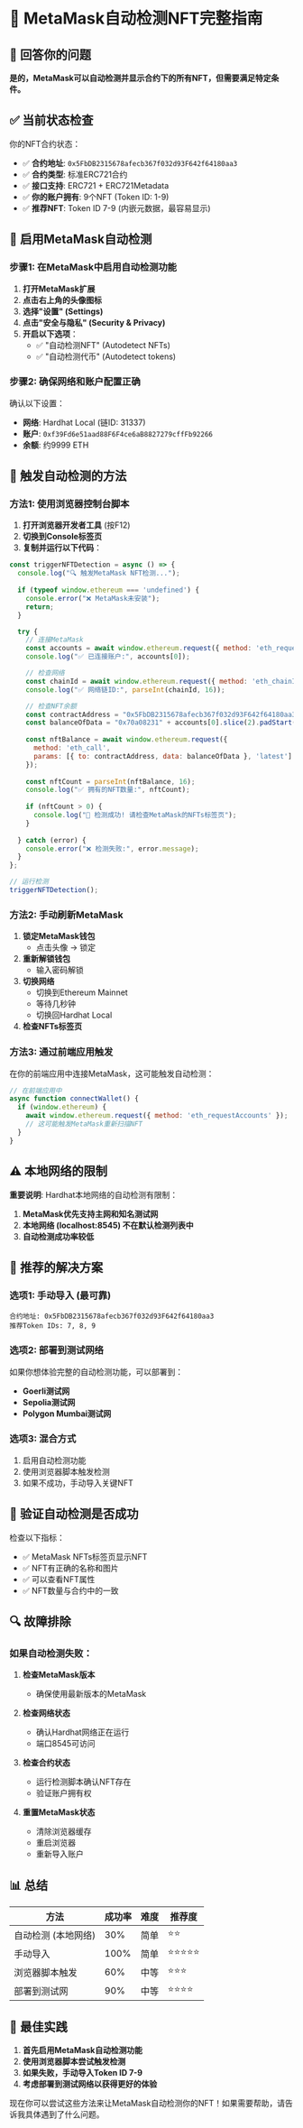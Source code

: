 # 🦊 MetaMask自动检测NFT完整指南

## 🎯 回答你的问题

**是的，MetaMask可以自动检测并显示合约下的所有NFT，但需要满足特定条件。**

## ✅ 当前状态检查

你的NFT合约状态：
- ✅ **合约地址**: `0x5FbDB2315678afecb367f032d93F642f64180aa3`
- ✅ **合约类型**: 标准ERC721合约
- ✅ **接口支持**: ERC721 + ERC721Metadata
- ✅ **你的账户拥有**: 9个NFT (Token ID: 1-9)
- ✅ **推荐NFT**: Token ID 7-9 (内嵌元数据，最容易显示)

## 🔧 启用MetaMask自动检测

### 步骤1: 在MetaMask中启用自动检测功能

1. **打开MetaMask扩展**
2. **点击右上角的头像图标**
3. **选择"设置" (Settings)**
4. **点击"安全与隐私" (Security & Privacy)**
5. **开启以下选项**：
   - ✅ "自动检测NFT" (Autodetect NFTs)
   - ✅ "自动检测代币" (Autodetect tokens)

### 步骤2: 确保网络和账户配置正确

确认以下设置：
- **网络**: Hardhat Local (链ID: 31337)
- **账户**: `0xf39Fd6e51aad88F6F4ce6aB8827279cffFb92266`
- **余额**: 约9999 ETH

## 🚀 触发自动检测的方法

### 方法1: 使用浏览器控制台脚本

1. **打开浏览器开发者工具** (按F12)
2. **切换到Console标签页**
3. **复制并运行以下代码**：

```javascript
const triggerNFTDetection = async () => {
  console.log("🔍 触发MetaMask NFT检测...");
  
  if (typeof window.ethereum === 'undefined') {
    console.error("❌ MetaMask未安装");
    return;
  }

  try {
    // 连接MetaMask
    const accounts = await window.ethereum.request({ method: 'eth_requestAccounts' });
    console.log("✅ 已连接账户:", accounts[0]);

    // 检查网络
    const chainId = await window.ethereum.request({ method: 'eth_chainId' });
    console.log("✅ 网络链ID:", parseInt(chainId, 16));

    // 检查NFT余额
    const contractAddress = "0x5FbDB2315678afecb367f032d93F642f64180aa3";
    const balanceOfData = "0x70a08231" + accounts[0].slice(2).padStart(64, '0');
    
    const nftBalance = await window.ethereum.request({
      method: 'eth_call',
      params: [{ to: contractAddress, data: balanceOfData }, 'latest']
    });
    
    const nftCount = parseInt(nftBalance, 16);
    console.log("✅ 拥有的NFT数量:", nftCount);
    
    if (nftCount > 0) {
      console.log("🎉 检测成功! 请检查MetaMask的NFTs标签页");
    }
    
  } catch (error) {
    console.error("❌ 检测失败:", error.message);
  }
};

// 运行检测
triggerNFTDetection();
```

### 方法2: 手动刷新MetaMask

1. **锁定MetaMask钱包**
   - 点击头像 → 锁定
2. **重新解锁钱包**
   - 输入密码解锁
3. **切换网络**
   - 切换到Ethereum Mainnet
   - 等待几秒钟
   - 切换回Hardhat Local
4. **检查NFTs标签页**

### 方法3: 通过前端应用触发

在你的前端应用中连接MetaMask，这可能触发自动检测：

```javascript
// 在前端应用中
async function connectWallet() {
  if (window.ethereum) {
    await window.ethereum.request({ method: 'eth_requestAccounts' });
    // 这可能触发MetaMask重新扫描NFT
  }
}
```

## ⚠️ 本地网络的限制

**重要说明**: Hardhat本地网络的自动检测有限制：

1. **MetaMask优先支持主网和知名测试网**
2. **本地网络 (localhost:8545) 不在默认检测列表中**
3. **自动检测成功率较低**

## 🎯 推荐的解决方案

### 选项1: 手动导入 (最可靠)
```
合约地址: 0x5FbDB2315678afecb367f032d93F642f64180aa3
推荐Token IDs: 7, 8, 9
```

### 选项2: 部署到测试网络
如果你想体验完整的自动检测功能，可以部署到：
- **Goerli测试网**
- **Sepolia测试网**
- **Polygon Mumbai测试网**

### 选项3: 混合方式
1. 启用自动检测功能
2. 使用浏览器脚本触发检测
3. 如果不成功，手动导入关键NFT

## 🧪 验证自动检测是否成功

检查以下指标：
- ✅ MetaMask NFTs标签页显示NFT
- ✅ NFT有正确的名称和图片
- ✅ 可以查看NFT属性
- ✅ NFT数量与合约中的一致

## 🔍 故障排除

### 如果自动检测失败：

1. **检查MetaMask版本**
   - 确保使用最新版本的MetaMask

2. **检查网络状态**
   - 确认Hardhat网络正在运行
   - 端口8545可访问

3. **检查合约状态**
   - 运行检测脚本确认NFT存在
   - 验证账户拥有权

4. **重置MetaMask状态**
   - 清除浏览器缓存
   - 重启浏览器
   - 重新导入账户

## 📊 总结

| 方法 | 成功率 | 难度 | 推荐度 |
|------|--------|------|--------|
| 自动检测 (本地网络) | 30% | 简单 | ⭐⭐ |
| 手动导入 | 100% | 简单 | ⭐⭐⭐⭐⭐ |
| 浏览器脚本触发 | 60% | 中等 | ⭐⭐⭐ |
| 部署到测试网 | 90% | 中等 | ⭐⭐⭐⭐ |

## 🎉 最佳实践

1. **首先启用MetaMask自动检测功能**
2. **使用浏览器脚本尝试触发检测**
3. **如果失败，手动导入Token ID 7-9**
4. **考虑部署到测试网络以获得更好的体验**

现在你可以尝试这些方法来让MetaMask自动检测你的NFT！如果需要帮助，请告诉我具体遇到了什么问题。

